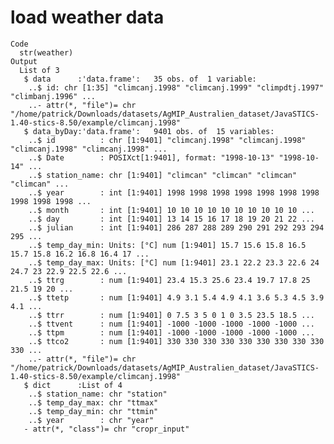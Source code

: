 # load weather data

    Code
      str(weather)
    Output
      List of 3
       $ data      :'data.frame':	35 obs. of  1 variable:
        ..$ id: chr [1:35] "climcanj.1998" "climcanj.1999" "climpdtj.1997" "climbanj.1996" ...
        ..- attr(*, "file")= chr "/home/patrick/Downloads/datasets/AgMIP_Australien_dataset/JavaSTICS-1.40-stics-8.50/example/climcanj.1998"
       $ data_byDay:'data.frame':	9401 obs. of  15 variables:
        ..$ id          : chr [1:9401] "climcanj.1998" "climcanj.1998" "climcanj.1998" "climcanj.1998" ...
        ..$ Date        : POSIXct[1:9401], format: "1998-10-13" "1998-10-14" ...
        ..$ station_name: chr [1:9401] "climcan" "climcan" "climcan" "climcan" ...
        ..$ year        : int [1:9401] 1998 1998 1998 1998 1998 1998 1998 1998 1998 1998 ...
        ..$ month       : int [1:9401] 10 10 10 10 10 10 10 10 10 10 ...
        ..$ day         : int [1:9401] 13 14 15 16 17 18 19 20 21 22 ...
        ..$ julian      : int [1:9401] 286 287 288 289 290 291 292 293 294 295 ...
        ..$ temp_day_min: Units: [°C] num [1:9401] 15.7 15.6 15.8 16.5 15.7 15.8 16.2 16.8 16.4 17 ...
        ..$ temp_day_max: Units: [°C] num [1:9401] 23.1 22.2 23.3 22.6 24 24.7 23 22.9 22.5 22.6 ...
        ..$ ttrg        : num [1:9401] 23.4 15.3 25.6 23.4 19.7 17.8 25 21.5 19 20 ...
        ..$ ttetp       : num [1:9401] 4.9 3.1 5.4 4.9 4.1 3.6 5.3 4.5 3.9 4.1 ...
        ..$ ttrr        : num [1:9401] 0 7.5 3 5 0 1 0 3.5 23.5 18.5 ...
        ..$ ttvent      : num [1:9401] -1000 -1000 -1000 -1000 -1000 ...
        ..$ ttpm        : num [1:9401] -1000 -1000 -1000 -1000 -1000 ...
        ..$ ttco2       : num [1:9401] 330 330 330 330 330 330 330 330 330 330 ...
        ..- attr(*, "file")= chr "/home/patrick/Downloads/datasets/AgMIP_Australien_dataset/JavaSTICS-1.40-stics-8.50/example/climcanj.1998"
       $ dict      :List of 4
        ..$ station_name: chr "station"
        ..$ temp_day_max: chr "ttmax"
        ..$ temp_day_min: chr "ttmin"
        ..$ year        : chr "year"
       - attr(*, "class")= chr "cropr_input"

